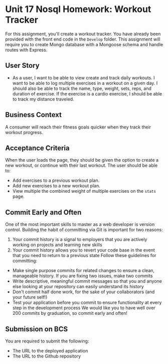 # Unit 17 Nosql Homework: Workout Tracker

For this assignment, you'll create a workout tracker. You have already been provided with the front end code in the `Develop` folder. This assignment will require you to create Mongo database with a Mongoose schema and handle routes with Express.

## User Story

- As a user, I want to be able to view create and track daily workouts. I want to be able to log multiple exercises in a workout on a given day. I should also be able to track the name, type, weight, sets, reps, and duration of exercise. If the exercise is a cardio exercise, I should be able to track my distance traveled.

## Business Context

A consumer will reach their fitness goals quicker when they track their workout progress.

## Acceptance Criteria

When the user loads the page, they should be given the option to create a new workout, or continue with their last workout.
The user should be able to:

- Add exercises to a previous workout plan.
- Add new exercises to a new workout plan.
- View multiple the combined weight of multiple exercises on the `stats` page.

## Commit Early and Often

One of the most important skills to master as a web developer is version control. Building the habit of committing via Git is important for two reasons:

1. Your commit history is a signal to employers that you are actively working on projects and learning new skills
2. Your commit history allows you to revert your code base in the event that you need to return to a previous state
   Follow these guidelines for committing:

- Make single purpose commits for related changes to ensure a clean, manageable history. If you are fixing two issues, make two commits
- Write descriptive, meaningful commit messages so that you and anyone else looking at your repository can easily understand its history
- Don't commit half done work, for the sake of your collaborators (and your future self!)
- Test your application before you commit to ensure functionality at every step in the development process
  We would like you to have well over 200 commits by graduation, so commit early and often!

## Submission on BCS

You are required to submit the following:

- The URL to the deployed application
- The URL to the Github repository
